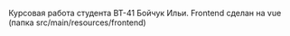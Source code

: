 Курсовая работа студента ВТ-41 Бойчук Ильи. 
Frontend сделан на vue (папка src/main/resources/frontend)